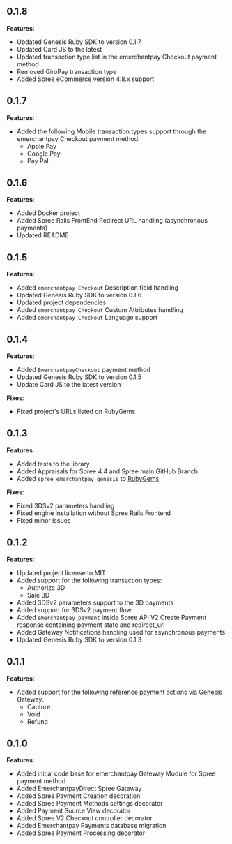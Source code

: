 0.1.8
-----
**Features**:

* Updated Genesis Ruby SDK to version 0.1.7
* Updated Card JS to the latest
* Updated transaction type list in the emerchantpay Checkout payment method
* Removed GiroPay transaction type
* Added Spree eCommerce version 4.8.x support

0.1.7
-----
**Features**:

* Added the following Mobile transaction types support through the emerchantpay Checkout payment method:
  * Apple Pay
  * Google Pay
  * Pay Pal

0.1.6
-----
**Features**:

* Added Docker project
* Added Spree Rails FrontEnd Redirect URL handling (asynchronous payments)
* Updated README

0.1.5
-----
**Features**:

* Added `emerchantpay Checkout` Description field handling
* Updated Genesis Ruby SDK to version 0.1.6
* Updated project dependencies
* Added `emerchantpay Checkout` Custom Attributes handling
* Added `emerchantpay Checkout` Language support

0.1.4
-----
**Features**:

* Added `EmerchantpayCheckout` payment method
* Updated Genesis Ruby SDK to version 0.1.5
* Update Card JS to the latest version

**Fixes**:

* Fixed project's URLs listed on RubyGems

0.1.3
-----
**Features**

* Added tests to the library
* Added Appraisals for Spree 4.4 and Spree main GitHub Branch
* Added `spree_emerchantpay_genesis` to [RubyGems](https://rubygems.org/gems/spree_emerchantpay_genesis)

**Fixes**:

* Fixed 3DSv2 parameters handling
* Fixed engine installation without Spree Rails Frontend
* Fixed minor issues

0.1.2
-----

**Features**:

* Updated project license to MIT
* Added support for the following transaction types:
  * Authorize 3D
  * Sale 3D
* Added 3DSv2 parameters support to the 3D payments
* Added support for 3DSv2 payment flow
* Added `emerchantpay_payment` inside Spree API V2 Create Payment response containing payment state and redirect_url
* Added Gateway Notifications handling used for asynchronous payments
* Updated Genesis Ruby SDK to version 0.1.3

0.1.1
-----

**Features**:

* Added support for the following reference payment actions via Genesis Gateway:
  * Capture
  * Void
  * Refund

0.1.0
-----

**Features**:

* Added initial code base for emerchantpay Gateway Module for Spree payment method
* Added EmerchantpayDirect Spree Gateway
* Added Spree Payment Creation decoration
* Added Spree Payment Methods settings decorator
* Added Payment Source View decorator
* Added Spree V2 Checkout controller decorator
* Added Emerchantpay Payments database migration
* Added Spree Payment Processing decorator
